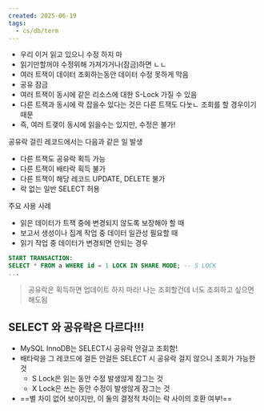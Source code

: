 ```yaml
---
created: 2025-06-19
tags:
  - cs/db/term
---
```

- 우리 이거 읽고 있으니 수정 하지 마
- 읽기만할꺼야 수정위해 가져가거나(잠금)하면 ㄴㄴ
- 여러 트잭이 데이터 조회하는동안 데이터 수정 못하게 막음
- 공유 잠금
- 여러 트잭이 동시에 같은 리소스에 대한 S-Lock 가질 수 있음
- 다른 트잭과 동시에 락 잡을수 있다는 것은 다른 트잭도 다눗ㄴ 조회를 할 경우이기 때문
- 즉, 여러 트갲이 동시에 읽을수는 있지만, 수정은 불가!

공유락 걸린 레코드에서는 다음과 같은 일 발생
- 다른 트잭도 공유락 획득 가능
- 다른 트잭이 배타락 획득 불가
- 다른 트잭이 해당 레코드 UPDATE, DELETE 불가
- 락 없는 일반 SELECT 허용

주요 사용 사례
- 읽은 데이터가 트잭 중에 변경되지 않도록 보장해야 할 때
- 보고서 생성이나 집계 작업 중 데이터 일관성 필요할 때
- 읽기 작업 중 데이터가 변경되면 안되는 경우

```sql
START TRANSACTION:
SELECT * FROM a WHERE id = 1 LOCK IN SHARE MODE; -- S LOCK
...

```
> 공유락은 획득하면 업데이트 하지 마라! 나는 조회할건데 너도 조회하고 싶으면 해도됨

## SELECT 와 공유락은 다르다!!!
- MySQL InnoDB는 SELECT시 공유락 안걸고 조회함!
- 배타락을 그 레코드에 걸든 안걸든 SELECT 시 공유락 걸지 않으니 조회가 가능한 것
	- S Lock은 읽는 동안 수정 발생않게 잠그는 것
	- X Lock은 쓰는 동안 수정이 발생않게 잠그는 것
- ==별 차이 없어 보이지만, 이 둘의 결정적 차이는 락 사이의 호환 여부!==